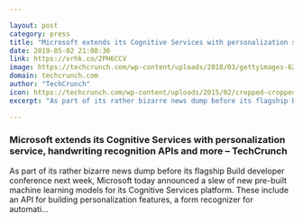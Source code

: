 ```yaml
---

layout: post
category: press
title: "Microsoft extends its Cognitive Services with personalization service, handwriting recognition APIs and more"
date: 2019-05-02 21:08:36
link: https://vrhk.co/2PH6CCV
image: https://techcrunch.com/wp-content/uploads/2018/03/gettyimages-626761972.jpeg?w=597
domain: techcrunch.com
author: "TechCrunch"
icon: https://techcrunch.com/wp-content/uploads/2015/02/cropped-cropped-favicon-gradient.png?w=180
excerpt: "As part of its rather bizarre news dump before its flagship Build developer conference next week, Microsoft today announced a slew of new pre-built machine learning models for its Cognitive Services platform. These include an API for building personalization features, a form recognizer for automati…"

---
```


### Microsoft extends its Cognitive Services with personalization service, handwriting recognition APIs and more – TechCrunch

As part of its rather bizarre news dump before its flagship Build developer conference next week, Microsoft today announced a slew of new pre-built machine learning models for its Cognitive Services platform. These include an API for building personalization features, a form recognizer for automati…